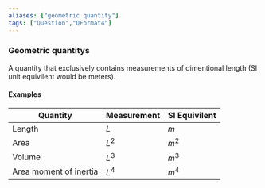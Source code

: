 ```yaml
---
aliases: ["geometric quantity"]
tags: ["Question","QFormat4"]
---
```

### Geometric quantitys

A quantity that exclusively contains measurements of dimentional length (SI unit equivilent would be meters).

#### Examples

| Quantity               | Measurement | SI Equivilent |
| ---------------------- | ----------- | ------------- |
| Length                 | $L$         | $m$           |
| Area                   | $L^2$       | $m^2$         |
| Volume                 | $L^3$       | $m^3$         |
| Area moment of inertia | $L^4$       | $m^4$         |
	